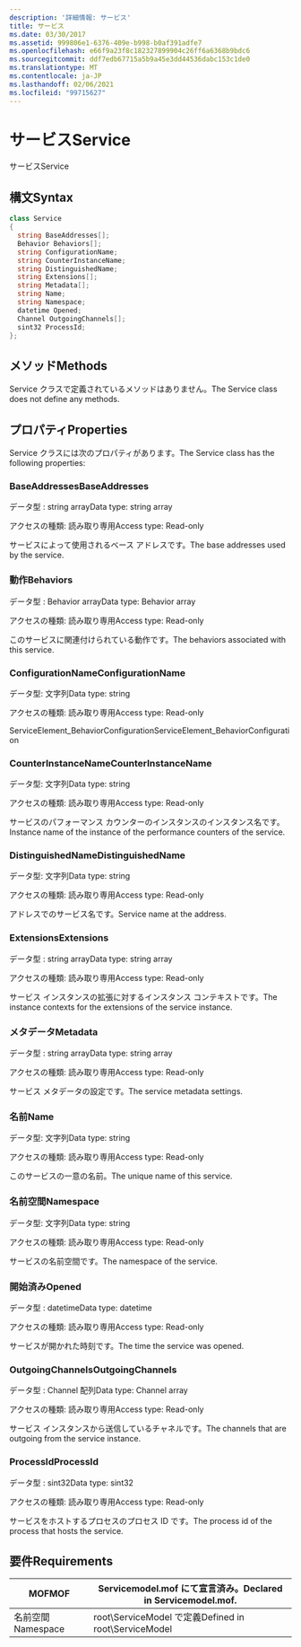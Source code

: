 ```yaml
---
description: '詳細情報: サービス'
title: サービス
ms.date: 03/30/2017
ms.assetid: 999806e1-6376-409e-b998-b0af391adfe7
ms.openlocfilehash: e66f9a23f8c182327899904c26ff6a6368b9bdc6
ms.sourcegitcommit: ddf7edb67715a5b9a45e3dd44536dabc153c1de0
ms.translationtype: MT
ms.contentlocale: ja-JP
ms.lasthandoff: 02/06/2021
ms.locfileid: "99715627"
---
```

# <a name="service"></a><span data-ttu-id="8e3a2-103">サービス</span><span class="sxs-lookup"><span data-stu-id="8e3a2-103">Service</span></span>

<span data-ttu-id="8e3a2-104">サービス</span><span class="sxs-lookup"><span data-stu-id="8e3a2-104">Service</span></span>  
  
## <a name="syntax"></a><span data-ttu-id="8e3a2-105">構文</span><span class="sxs-lookup"><span data-stu-id="8e3a2-105">Syntax</span></span>  
  
```csharp
class Service  
{  
  string BaseAddresses[];  
  Behavior Behaviors[];  
  string ConfigurationName;  
  string CounterInstanceName;  
  string DistinguishedName;  
  string Extensions[];  
  string Metadata[];  
  string Name;  
  string Namespace;  
  datetime Opened;  
  Channel OutgoingChannels[];  
  sint32 ProcessId;  
};  
```  
  
## <a name="methods"></a><span data-ttu-id="8e3a2-106">メソッド</span><span class="sxs-lookup"><span data-stu-id="8e3a2-106">Methods</span></span>  

 <span data-ttu-id="8e3a2-107">Service クラスで定義されているメソッドはありません。</span><span class="sxs-lookup"><span data-stu-id="8e3a2-107">The Service class does not define any methods.</span></span>  
  
## <a name="properties"></a><span data-ttu-id="8e3a2-108">プロパティ</span><span class="sxs-lookup"><span data-stu-id="8e3a2-108">Properties</span></span>  

 <span data-ttu-id="8e3a2-109">Service クラスには次のプロパティがあります。</span><span class="sxs-lookup"><span data-stu-id="8e3a2-109">The Service class has the following properties:</span></span>  
  
### <a name="baseaddresses"></a><span data-ttu-id="8e3a2-110">BaseAddresses</span><span class="sxs-lookup"><span data-stu-id="8e3a2-110">BaseAddresses</span></span>  

 <span data-ttu-id="8e3a2-111">データ型 : string array</span><span class="sxs-lookup"><span data-stu-id="8e3a2-111">Data type: string array</span></span>  
  
 <span data-ttu-id="8e3a2-112">アクセスの種類: 読み取り専用</span><span class="sxs-lookup"><span data-stu-id="8e3a2-112">Access type: Read-only</span></span>  
  
 <span data-ttu-id="8e3a2-113">サービスによって使用されるベース アドレスです。</span><span class="sxs-lookup"><span data-stu-id="8e3a2-113">The base addresses used by the service.</span></span>  
  
### <a name="behaviors"></a><span data-ttu-id="8e3a2-114">動作</span><span class="sxs-lookup"><span data-stu-id="8e3a2-114">Behaviors</span></span>  

 <span data-ttu-id="8e3a2-115">データ型 : Behavior array</span><span class="sxs-lookup"><span data-stu-id="8e3a2-115">Data type: Behavior array</span></span>  
  
 <span data-ttu-id="8e3a2-116">アクセスの種類: 読み取り専用</span><span class="sxs-lookup"><span data-stu-id="8e3a2-116">Access type: Read-only</span></span>  
  
 <span data-ttu-id="8e3a2-117">このサービスに関連付けられている動作です。</span><span class="sxs-lookup"><span data-stu-id="8e3a2-117">The behaviors associated with this service.</span></span>  
  
### <a name="configurationname"></a><span data-ttu-id="8e3a2-118">ConfigurationName</span><span class="sxs-lookup"><span data-stu-id="8e3a2-118">ConfigurationName</span></span>  

 <span data-ttu-id="8e3a2-119">データ型: 文字列</span><span class="sxs-lookup"><span data-stu-id="8e3a2-119">Data type: string</span></span>  
  
 <span data-ttu-id="8e3a2-120">アクセスの種類: 読み取り専用</span><span class="sxs-lookup"><span data-stu-id="8e3a2-120">Access type: Read-only</span></span>  
  
 <span data-ttu-id="8e3a2-121">ServiceElement_BehaviorConfiguration</span><span class="sxs-lookup"><span data-stu-id="8e3a2-121">ServiceElement_BehaviorConfiguration</span></span>  
  
### <a name="counterinstancename"></a><span data-ttu-id="8e3a2-122">CounterInstanceName</span><span class="sxs-lookup"><span data-stu-id="8e3a2-122">CounterInstanceName</span></span>  

 <span data-ttu-id="8e3a2-123">データ型: 文字列</span><span class="sxs-lookup"><span data-stu-id="8e3a2-123">Data type: string</span></span>  
  
 <span data-ttu-id="8e3a2-124">アクセスの種類: 読み取り専用</span><span class="sxs-lookup"><span data-stu-id="8e3a2-124">Access type: Read-only</span></span>  
  
 <span data-ttu-id="8e3a2-125">サービスのパフォーマンス カウンターのインスタンスのインスタンス名です。</span><span class="sxs-lookup"><span data-stu-id="8e3a2-125">Instance name of the instance of the performance counters of the service.</span></span>  
  
### <a name="distinguishedname"></a><span data-ttu-id="8e3a2-126">DistinguishedName</span><span class="sxs-lookup"><span data-stu-id="8e3a2-126">DistinguishedName</span></span>  

 <span data-ttu-id="8e3a2-127">データ型: 文字列</span><span class="sxs-lookup"><span data-stu-id="8e3a2-127">Data type: string</span></span>  
  
 <span data-ttu-id="8e3a2-128">アクセスの種類: 読み取り専用</span><span class="sxs-lookup"><span data-stu-id="8e3a2-128">Access type: Read-only</span></span>  
  
 <span data-ttu-id="8e3a2-129">アドレスでのサービス名です。</span><span class="sxs-lookup"><span data-stu-id="8e3a2-129">Service name at the address.</span></span>  
  
### <a name="extensions"></a><span data-ttu-id="8e3a2-130">Extensions</span><span class="sxs-lookup"><span data-stu-id="8e3a2-130">Extensions</span></span>  

 <span data-ttu-id="8e3a2-131">データ型 : string array</span><span class="sxs-lookup"><span data-stu-id="8e3a2-131">Data type: string array</span></span>  
  
 <span data-ttu-id="8e3a2-132">アクセスの種類: 読み取り専用</span><span class="sxs-lookup"><span data-stu-id="8e3a2-132">Access type: Read-only</span></span>  
  
 <span data-ttu-id="8e3a2-133">サービス インスタンスの拡張に対するインスタンス コンテキストです。</span><span class="sxs-lookup"><span data-stu-id="8e3a2-133">The instance contexts for the extensions of the service instance.</span></span>  
  
### <a name="metadata"></a><span data-ttu-id="8e3a2-134">メタデータ</span><span class="sxs-lookup"><span data-stu-id="8e3a2-134">Metadata</span></span>  

 <span data-ttu-id="8e3a2-135">データ型 : string array</span><span class="sxs-lookup"><span data-stu-id="8e3a2-135">Data type: string array</span></span>  
  
 <span data-ttu-id="8e3a2-136">アクセスの種類: 読み取り専用</span><span class="sxs-lookup"><span data-stu-id="8e3a2-136">Access type: Read-only</span></span>  
  
 <span data-ttu-id="8e3a2-137">サービス メタデータの設定です。</span><span class="sxs-lookup"><span data-stu-id="8e3a2-137">The service metadata settings.</span></span>  
  
### <a name="name"></a><span data-ttu-id="8e3a2-138">名前</span><span class="sxs-lookup"><span data-stu-id="8e3a2-138">Name</span></span>  

 <span data-ttu-id="8e3a2-139">データ型: 文字列</span><span class="sxs-lookup"><span data-stu-id="8e3a2-139">Data type: string</span></span>  
  
 <span data-ttu-id="8e3a2-140">アクセスの種類: 読み取り専用</span><span class="sxs-lookup"><span data-stu-id="8e3a2-140">Access type: Read-only</span></span>  
  
 <span data-ttu-id="8e3a2-141">このサービスの一意の名前。</span><span class="sxs-lookup"><span data-stu-id="8e3a2-141">The unique name of this service.</span></span>  
  
### <a name="namespace"></a><span data-ttu-id="8e3a2-142">名前空間</span><span class="sxs-lookup"><span data-stu-id="8e3a2-142">Namespace</span></span>  

 <span data-ttu-id="8e3a2-143">データ型: 文字列</span><span class="sxs-lookup"><span data-stu-id="8e3a2-143">Data type: string</span></span>  
  
 <span data-ttu-id="8e3a2-144">アクセスの種類: 読み取り専用</span><span class="sxs-lookup"><span data-stu-id="8e3a2-144">Access type: Read-only</span></span>  
  
 <span data-ttu-id="8e3a2-145">サービスの名前空間です。</span><span class="sxs-lookup"><span data-stu-id="8e3a2-145">The namespace of the service.</span></span>  
  
### <a name="opened"></a><span data-ttu-id="8e3a2-146">開始済み</span><span class="sxs-lookup"><span data-stu-id="8e3a2-146">Opened</span></span>  

 <span data-ttu-id="8e3a2-147">データ型 : datetime</span><span class="sxs-lookup"><span data-stu-id="8e3a2-147">Data type: datetime</span></span>  
  
 <span data-ttu-id="8e3a2-148">アクセスの種類: 読み取り専用</span><span class="sxs-lookup"><span data-stu-id="8e3a2-148">Access type: Read-only</span></span>  
  
 <span data-ttu-id="8e3a2-149">サービスが開かれた時刻です。</span><span class="sxs-lookup"><span data-stu-id="8e3a2-149">The time the service was opened.</span></span>  
  
### <a name="outgoingchannels"></a><span data-ttu-id="8e3a2-150">OutgoingChannels</span><span class="sxs-lookup"><span data-stu-id="8e3a2-150">OutgoingChannels</span></span>  

 <span data-ttu-id="8e3a2-151">データ型 : Channel 配列</span><span class="sxs-lookup"><span data-stu-id="8e3a2-151">Data type: Channel array</span></span>  
  
 <span data-ttu-id="8e3a2-152">アクセスの種類: 読み取り専用</span><span class="sxs-lookup"><span data-stu-id="8e3a2-152">Access type: Read-only</span></span>  
  
 <span data-ttu-id="8e3a2-153">サービス インスタンスから送信しているチャネルです。</span><span class="sxs-lookup"><span data-stu-id="8e3a2-153">The channels that are outgoing from the service instance.</span></span>  
  
### <a name="processid"></a><span data-ttu-id="8e3a2-154">ProcessId</span><span class="sxs-lookup"><span data-stu-id="8e3a2-154">ProcessId</span></span>  

 <span data-ttu-id="8e3a2-155">データ型 : sint32</span><span class="sxs-lookup"><span data-stu-id="8e3a2-155">Data type: sint32</span></span>  
  
 <span data-ttu-id="8e3a2-156">アクセスの種類: 読み取り専用</span><span class="sxs-lookup"><span data-stu-id="8e3a2-156">Access type: Read-only</span></span>  
  
 <span data-ttu-id="8e3a2-157">サービスをホストするプロセスのプロセス ID です。</span><span class="sxs-lookup"><span data-stu-id="8e3a2-157">The process id of the process that hosts the service.</span></span>  
  
## <a name="requirements"></a><span data-ttu-id="8e3a2-158">要件</span><span class="sxs-lookup"><span data-stu-id="8e3a2-158">Requirements</span></span>  
  
|<span data-ttu-id="8e3a2-159">MOF</span><span class="sxs-lookup"><span data-stu-id="8e3a2-159">MOF</span></span>|<span data-ttu-id="8e3a2-160">Servicemodel.mof にて宣言済み。</span><span class="sxs-lookup"><span data-stu-id="8e3a2-160">Declared in Servicemodel.mof.</span></span>|  
|---------|-----------------------------------|  
|<span data-ttu-id="8e3a2-161">名前空間</span><span class="sxs-lookup"><span data-stu-id="8e3a2-161">Namespace</span></span>|<span data-ttu-id="8e3a2-162">root\ServiceModel で定義</span><span class="sxs-lookup"><span data-stu-id="8e3a2-162">Defined in root\ServiceModel</span></span>|
